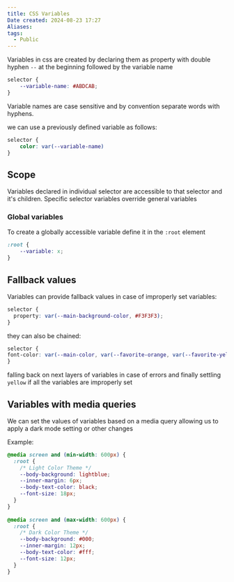 ```yaml
---
title: CSS Variables
Date created: 2024-08-23 17:27
Aliases:
tags: 
  - Public
---
```


Variables in css are created by declaring them as property with double hyphen `--` at the beginning followed by the variable name 
```css
selector {
	--variable-name: #ABDCAB;
}
```

Variable names are case sensitive and by convention separate words with hyphens.

we can use a previously defined variable as follows:
```css
selector {
	color: var(--variable-name)
}
```

## Scope

Variables declared in individual selector are accessible to that selector and it's children.  Specific selector variables override general variables
### Global variables
To create a globally accessible variable define it in the `:root` element
```css
:root {
	--variable: x;
}
```

## Fallback values
Variables can provide fallback values in case of improperly set variables:
```css
selector {  
  property: var(--main-background-color, #F3F3F3);  
}
```

they can also be chained:
```css
selector {
font-color: var(--main-color, var(--favorite-orange, var(--favorite-yellow, yellow)));  
}
```
falling back on next layers of variables in case of errors and finally settling `yellow` if all the variables are improperly set

## Variables with media queries
We can set the values of variables based on a media query allowing us to apply a dark mode setting or other changes

Example:
```css
@media screen and (min-width: 600px) {    
  :root {  
    /* Light Color Theme */  
    --body-background: lightblue;  
    --inner-margin: 6px;  
    --body-text-color: black;  
    --font-size: 18px;  
  }  
}  
  
@media screen and (max-width: 600px) {  
  :root {  
    /* Dark Color Theme */  
    --body-background: #000;  
    --inner-margin: 12px;  
    --body-text-color: #fff;  
    --font-size: 12px;  
  }  
}
```